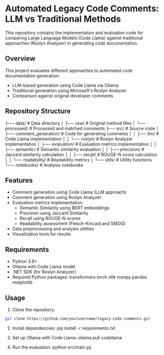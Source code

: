# Automated Legacy Code Comments: LLM vs Traditional Methods

This repository contains the implementation and evaluation code for comparing Large Language Models (Code Llama) against traditional approaches (Roslyn Analyzer) in generating code documentation.

## Overview

This project evaluates different approaches to automated code documentation generation:
- LLM-based generation using Code Llama via Ollama
- Traditional generation using Microsoft's Roslyn Analyzer
- Comparison against original developer comments

## Repository Structure
├── data/                      # Data directory
│   ├── raw/                  # Original method files
│   └── processed/            # Processed and matched comments
├── src/                      # Source code
│   ├── comment_generation/   # Code for generating comments
│   │   ├── llm/             # Code Llama implementation
│   │   └── roslyn/          # Roslyn Analyzer implementation
│   ├── evaluation/          # Evaluation metrics implementation
│   │   ├── semantic/        # Semantic similarity evaluation
│   │   ├── precision/       # Jaccard similarity calculation
│   │   ├── recall/          # ROUGE-N score calculation
│   │   └── readability/     # Readability metrics
│   └── utils/               # Utility functions
└── notebooks/               # Analysis notebooks

## Features

- Comment generation using Code Llama (LLM approach)
- Comment generation using Roslyn Analyzer
- Evaluation metrics implementation:
  - Semantic Similarity using BERT embeddings
  - Precision using Jaccard Similarity
  - Recall using ROUGE-N scores
  - Readability assessment (Flesch-Kincaid and SMOG)
- Data preprocessing and analysis utilities
- Visualization tools for results

## Requirements

- Python 3.8+
- Ollama with Code Llama model
- .NET SDK (for Roslyn Analyzer)
- Required Python packages:
transformers
torch
nltk
numpy
pandas
matplotlib

## Usage

1. Clone the repository:
```bash
git clone https://github.com/yourusername/legacy-code-comments.git
```
2. Install dependencies:
   pip install -r requirements.txt

3. Set up Ollama with Code Llama:
   ollama pull codellama

4. Run the evaluation:
   python src/main.py


